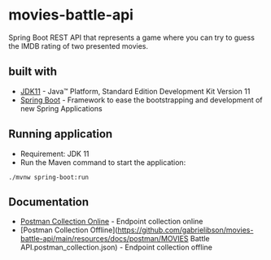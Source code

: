 # movies-battle-api

Spring Boot REST API that represents a game where you can try to guess the IMDB rating of two presented movies.

## built with

* 	[JDK11](https://www.oracle.com/technetwork/pt/java/javase/downloads/jdk8-downloads-2133151.html) - Java™ Platform, Standard Edition Development Kit Version 11
* 	[Spring Boot](https://spring.io/projects/spring-boot) - Framework to ease the bootstrapping and development of new Spring
     Applications
     
## Running application

- Requirement: JDK 11
- Run the Maven command to start the application:
```shell
./mvnw spring-boot:run
```

## Documentation

* [Postman Collection Online](https://www.getpostman.com/collections/8a3e905b3fb81d24b212) - Endpoint collection online
* [Postman Collection Offline](https://github.com/gabrielibson/movies-battle-api/main/resources/docs/postman/MOVIES Battle API.postman_collection.json) - Endpoint collection offline

